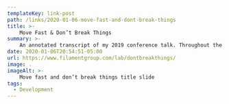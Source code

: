 ```yaml
---
templateKey: link-post
path: /links/2020-01-06-move-fast-and-dont-break-things
title: >-
    Move Fast & Don’t Break Things
summary: >-
    An annotated transcript of my 2019 conference talk. Throughout the last year I presented an evolving talk about web performance called Move Fast & Don’t Break Things at several conferences, including Performance Now() Amsterdam, An Event Apart Seattle, Smashing Conf Toronto, An Event Apart Chicago, and Smashing Conf NYC. 
date: 2020-01-06T20:54:51-05:00
url: https://www.filamentgroup.com/lab/dontbreakthings/
image: .
imageAlt: >-
    Move fast and don’t break things title slide
tags:
  - Development
---
```


